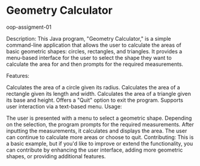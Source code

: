 # Geometry Calculator
oop-assigment-01

Description:
This Java program, "Geometry Calculator," is a simple command-line application that allows the user to calculate the areas of basic geometric shapes: circles, rectangles, and triangles. It provides a menu-based interface for the user to select the shape they want to calculate the area for and then prompts for the required measurements.

Features:

Calculates the area of a circle given its radius.
Calculates the area of a rectangle given its length and width.
Calculates the area of a triangle given its base and height.
Offers a "Quit" option to exit the program.
Supports user interaction via a text-based menu.
Usage:

The user is presented with a menu to select a geometric shape.
Depending on the selection, the program prompts for the required measurements.
After inputting the measurements, it calculates and displays the area.
The user can continue to calculate more areas or choose to quit.
Contributing:
This is a basic example, but if you'd like to improve or extend the functionality, you can contribute by enhancing the user interface, adding more geometric shapes, or providing additional features.

